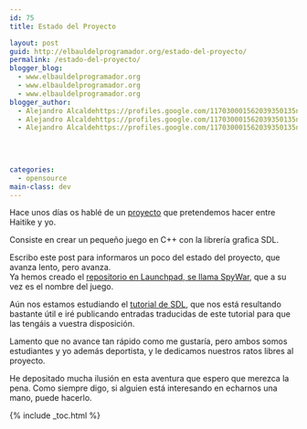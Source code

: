 ```yaml
---
id: 75
title: Estado del Proyecto

layout: post
guid: http://elbauldelprogramador.org/estado-del-proyecto/
permalink: /estado-del-proyecto/
blogger_blog:
  - www.elbauldelprogramador.org
  - www.elbauldelprogramador.org
  - www.elbauldelprogramador.org
blogger_author:
  - Alejandro Alcaldehttps://profiles.google.com/117030001562039350135noreply@blogger.com
  - Alejandro Alcaldehttps://profiles.google.com/117030001562039350135noreply@blogger.com
  - Alejandro Alcaldehttps://profiles.google.com/117030001562039350135noreply@blogger.com

  
  
  
categories:
  - opensource
main-class: dev
---
```

<div class="iconcpp">
</div>

Hace unos días os hablé de un [proyecto][1] que pretendemos hacer entre Haitike y yo. 

Consiste en crear un pequeño juego en C++ con la librería grafica SDL.

Escribo este post para informaros un poco del estado del proyecto, que avanza lento, pero avanza.  
Ya hemos creado el [repositorio en Launchpad, se llama SpyWar][2], que a su vez es el nombre del juego.  
  
<!--ad-->

  
Aún nos estamos estudiando el <a target="_blank" href="http://www.lazyfoo.net/SDL_tutorials/index.php">tutorial de SDL</a>, que nos está resultando bastante útil e iré publicando entradas traducidas de este tutorial para que las tengáis a vuestra disposición.

Lamento que no avance tan rápido como me gustaría, pero ambos somos estudiantes y yo además deportista, y le dedicamos nuestros ratos libres al proyecto.

He depositado mucha ilusión en esta aventura que espero que merezca la pena. Como siempre digo, si alguien está interesando en echarnos una mano, puede hacerlo.



 [1]: https://elbauldelprogramador.com/nuevo-proyecto-aventura-grafica-con-sdl/
 [2]: https://code.launchpad.net/~algui91/+junk/SpyWar

{% include _toc.html %}
